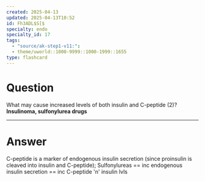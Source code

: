 ```yaml
---
created: 2025-04-13
updated: 2025-04-13T10:52
id: Fh3ADL$S[$
specialty: endo
specialty_id: 17
tags:
  - "source/ak-step1-v11:": 
  - theme/uworld::1000-9999::1000-1999::1655
type: flashcard
---
```


# Question
What may cause increased levels of both insulin and C-peptide (2)?    **Insulinoma, sulfonylurea drugs**

---

# Answer
C-peptide is a marker of endogenous insulin secretion (since proinsulin is cleaved into insulin and C-peptide);  Sulfonylureas == inc endogenous insulin secretion == inc C-peptide 'n' insulin lvls